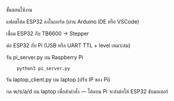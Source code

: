 ขั้นตอนใช้งาน

แฟลชโค้ด ESP32 ลงในบอร์ด (ผ่าน Arduino IDE หรือ VSCode)

เชื่อม ESP32 กับ TB6600 → Stepper

ต่อ ESP32 กับ Pi (USB หรือ UART TTL + level เหมาะสม)

รัน pi_server.py บน Raspberry Pi

        python3 pi_server.py

รัน laptop_client.py บน laptop (ปรับ IP ของ Pi)

กด w/s/a/d บน laptop เพื่อส่งคำสั่ง — โค้ดบน Pi จะส่งต่อให้ ESP32 ขับมอเตอร์
